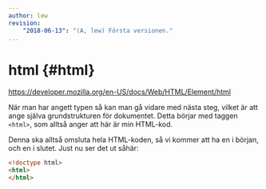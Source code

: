 ```yaml
---
author: lew
revision:
    "2018-06-13": "(A, lew) Första versionen."
...
```

html {#html}
=======================
<a href='https://developer.mozilla.org/en-US/docs/Web/HTML/Element/html'>https://developer.mozilla.org/en-US/docs/Web/HTML/Element/html</a>

När man har angett typen så kan man gå vidare med nästa steg, vilket är att ange själva grundstrukturen för dokumentet. Detta börjar med taggen `<html>`, som alltså anger att här är min HTML-kod.

Denna ska alltså omsluta hela HTML-koden, så vi kommer att ha en i början, och en i slutet. Just nu ser det ut såhär:

```html
<!doctype html>
<html>
</html>
```
